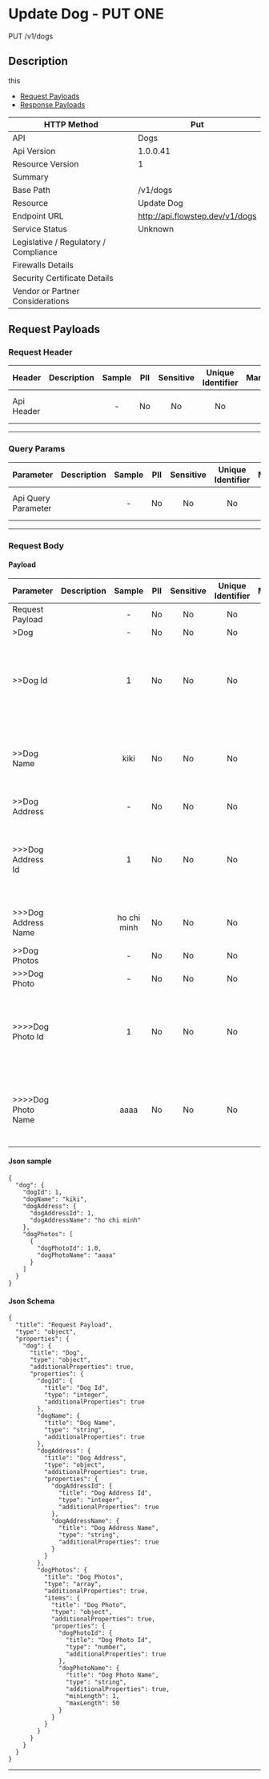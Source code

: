 # Update Dog - PUT ONE

PUT /v1/dogs

## Description

&#xA;&#xA;this&#xA;&#xA;

* [Request Payloads](#request-payloads)
* [Response Payloads](#response-payloads)

| HTTP Method                           | Put|
| ------------------------------------- | ----------------------------------------------- |
| API                                   | Dogs                                           |
| Api Version                           | 1.0.0.41                                         |
| Resource Version                      | 1                                               |
| Summary                               |                                       |
| Base Path                             | /v1/dogs                                     |
| Resource                              | Update Dog                                      |
| Endpoint URL                          | http://api.flowstep.dev/v1/dogs              |
| Service Status                        | Unknown                                         |
| Legislative / Regulatory / Compliance |                                             |
| Firewalls Details                     |                                              |
| Security Certificate Details          |                                              |
| Vendor or Partner Considerations      |                                             |

## Request Payloads

### Request Header



| Header | Description | Sample | PII | Sensitive | Unique Identifier | Mandatory | Default | Details |
| ------ | :---------: | :----: | :-: | :-------: | :---------------: | :-------: | :-----: | ------- |
| Api Header |  |  -  | No | No | No | No |  -  | Data Type : object<br>  |


---

### Query Params



| Parameter | Description | Sample | PII | Sensitive | Unique Identifier | Mandatory | Default | Details |
| --------- | :---------: | :----: | :-: | :-------: | :---------------: | :-------: | :-----: | ------- |
| Api Query Parameter |  |  -  | No | No | No | No |  -  | Data Type : object<br>  |


---

### Request Body

#### Payload 



| Parameter | Description | Sample | PII | Sensitive | Unique Identifier | Mandatory | Default | Details |
| :----- | :-----: | :-----: | :-----: | :-----: | :-----: | :-----: | :-----: | :----- |
| Request Payload |  |  -  | No | No | No | No |  -  | Data Type : object<br>  |
| >Dog |  |  -  | No | No | No | No |  -  | Data Type : object<br>  |
| >>Dog Id |  | 1 | No | No | No | No |  -  | Data Type : integer<br> Mininum :  - <br> Exclusive Minimum : No<br> Maximum :  - <br> Exclusive Maximum : No<br> Multiple Of :  - <br>  |
| >>Dog Name |  | kiki | No | No | No | No |  -  | Data Type : string<br> Min. length :  - <br> Max. length :  - <br> Regex :  - <br> Allow Null : false<br> Faker : name.firstName<br>  |
| >>Dog Address |  |  -  | No | No | No | No |  -  | Data Type : object<br>  |
| >>>Dog Address Id |  | 1 | No | No | No | No |  -  | Data Type : integer<br> Mininum :  - <br> Exclusive Minimum : No<br> Maximum :  - <br> Exclusive Maximum : No<br> Multiple Of :  - <br>  |
| >>>Dog Address Name |  | ho chi minh | No | No | No | No |  -  | Data Type : string<br> Min. length :  - <br> Max. length :  - <br> Regex :  - <br>  |
| >>Dog Photos |  |  -  | No | No | No | No |  -  | Data Type : array<br>  |
| >>>Dog Photo |  |  -  | No | No | No | No |  -  | Data Type : object<br>  |
| >>>>Dog Photo Id |  | 1 | No | No | No | No |  -  | Data Type : number<br> Mininum :  - <br> Exclusive Minimum : No<br> Maximum :  - <br> Exclusive Maximum : No<br> Multiple Of :  - <br>  |
| >>>>Dog Photo Name |  | aaaa | No | No | No | No |  -  | Data Type : string<br> Min. length : 1<br> Max. length : 50<br> Regex :  - <br> Allow Null : false<br> Faker : address.streetName<br>  |



#### Json sample
```
{
  "dog": {
    "dogId": 1,
    "dogName": "kiki",
    "dogAddress": {
      "dogAddressId": 1,
      "dogAddressName": "ho chi minh"
    },
    "dogPhotos": [
      {
        "dogPhotoId": 1.0,
        "dogPhotoName": "aaaa"
      }
    ]
  }
}
```


#### Json Schema
```
{
  "title": "Request Payload",
  "type": "object",
  "properties": {
    "dog": {
      "title": "Dog",
      "type": "object",
      "additionalProperties": true,
      "properties": {
        "dogId": {
          "title": "Dog Id",
          "type": "integer",
          "additionalProperties": true
        },
        "dogName": {
          "title": "Dog Name",
          "type": "string",
          "additionalProperties": true
        },
        "dogAddress": {
          "title": "Dog Address",
          "type": "object",
          "additionalProperties": true,
          "properties": {
            "dogAddressId": {
              "title": "Dog Address Id",
              "type": "integer",
              "additionalProperties": true
            },
            "dogAddressName": {
              "title": "Dog Address Name",
              "type": "string",
              "additionalProperties": true
            }
          }
        },
        "dogPhotos": {
          "title": "Dog Photos",
          "type": "array",
          "additionalProperties": true,
          "items": {
            "title": "Dog Photo",
            "type": "object",
            "additionalProperties": true,
            "properties": {
              "dogPhotoId": {
                "title": "Dog Photo Id",
                "type": "number",
                "additionalProperties": true
              },
              "dogPhotoName": {
                "title": "Dog Photo Name",
                "type": "string",
                "additionalProperties": true,
                "minLength": 1,
                "maxLength": 50
              }
            }
          }
        }
      }
    }
  }
}
```

---